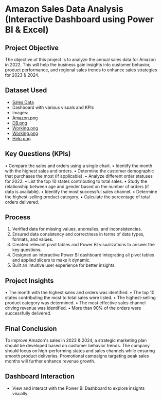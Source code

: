 # Amazon Sales Data Analysis (Interactive Dashboard using Power BI & Excel)
## Project Objective
The objective of this project is to analyze the annual sales data for Amazon in 2022. This will help the business gain insights into customer behavior, product performance, and regional sales trends to enhance sales strategies for 2023 & 2024.

## Dataset Used
- <a href = "https://github.com/Poonam-Atakare/Amazon-Sales-Data-Analysis-Dashboard/blob/main/Sales%20Data.xlsx">Sales Data </a>
-	Dashboard with various visuals and KPIs
-	Images: 
- <a href = "https://github.com/Poonam-Atakare/Amazon-Sales-Data-Analysis-Dashboard/blob/main/1.%20Amazon.png">Amazon.png</a>
- <a href ="https://github.com/Poonam-Atakare/Amazon-Sales-Data-Analysis-Dashboard/blob/main/2.%20DB.png">DB.png</a>
- <a href ="https://github.com/Poonam-Atakare/Amazon-Sales-Data-Analysis-Dashboard/blob/main/3.%20Working.png"> Working.png</a>
- <a href ="https://github.com/Poonam-Atakare/Amazon-Sales-Data-Analysis-Dashboard/blob/main/4.%20Working.png"> Working.png</a>
- <a href ="https://github.com/Poonam-Atakare/Amazon-Sales-Data-Analysis-Dashboard/blob/main/5.%20Help.png" >Help.png</a>

## Key Questions (KPIs)
•	Compare the sales and orders using a single chart.
•	Identify the month with the highest sales and orders.
•	Determine the customer demographic that purchases the most (if applicable).
•	Analyze different order statuses for 2022.
•	List the top 10 states contributing to total sales.
•	Study the relationship between age and gender based on the number of orders (if data is available).
•	Identify the most successful sales channel.
•	Determine the highest-selling product category.
•	Calculate the percentage of total orders delivered.


## Process
1.	Verified data for missing values, anomalies, and inconsistencies.
2.	Ensured data consistency and correctness in terms of data types, formats, and values.
3.	Created relevant pivot tables and Power BI visualizations to answer the key questions.
4.	Designed an interactive Power BI dashboard integrating all pivot tables and applied slicers to make it dynamic.
5.	Built an intuitive user experience for better insights.

## Project Insights
•	The month with the highest sales and orders was identified.
•	The top 10 states contributing the most to total sales were listed.
•	The highest-selling product category was determined.
•	The most effective sales channel driving revenue was identified.
•	More than 90% of the orders were successfully delivered.

## Final Conclusion
To improve Amazon's sales in 2023 & 2024, a strategic marketing plan should be developed based on customer behavior trends. The company should focus on high-performing states and sales channels while ensuring smooth product deliveries. Promotional campaigns targeting peak sales months will further enhance revenue growth.

## Dashboard Interaction
- View and interact with the Power BI Dashboard to explore insights visually.





